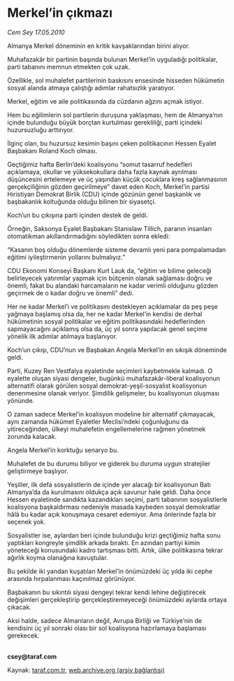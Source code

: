 # Merkel’in çıkmazı

*Cem Sey 17.05.2010*

<div class="yazi"><p>Almanya Merkel döneminin en kritik kavşaklarından birini alıyor.</p>
<p>Muhafazakâr bir partinin başında bulunan Merkel’in uyguladığı politikalar, parti tabanını memnun etmekten çok uzak.</p>
<p>Özellikle, sol muhalefet partilerinin baskısını ensesinde hisseden hükümetin sosyal alanda atmaya çalıştığı adımlar rahatsızlık yaratıyor.</p>
<p>Merkel, eğitim ve aile politikasında da cüzdanın ağzını açmak istiyor.</p>
<p>Hem bu eğilimlerin sol partilerin duruşuna yaklaşması, hem de Almanya’nın içinde bulunduğu büyük borçtan kurtulması gerekliliği, parti içindeki huzursuzluğu arttırıyor.</p>
<p>İlginç olan, bu huzursuz kesimin başını çeken politikacının Hessen Eyalet Başbakanı Roland Koch olması.</p>
<p>Geçtiğimiz hafta Berlin’deki koalisyonu “somut tasarruf hedefleri açıklamaya, okullar ve yüksekokullara daha fazla kaynak ayrılması düşüncesini ertelemeye ve üç yaşından küçük çocuklara kreş sağlanmasının gerçekçiliğinin gözden geçirilmeye” davet eden Koch, Merkel’in partisi Hıristiyan Demokrat Birlik (CDU) içinde gözünün genel başkanlık ve başbakanlık koltuğunda olduğu bilinen bir siyasetçi.</p>
<p>Koch’un bu çıkışına parti içinden destek de geldi.</p>
<p>Örneğin, Saksonya Eyalet Başbakanı Stanislaw Tillich, paranın insanları otomatikman akıllandırmadığını söyledikten sonra ekledi:</p>
<p>“Kasanın boş olduğu dönemlerde sisteme devamlı yeni para pompalamadan eğitimi iyileştirmenin yollarını bulmalıyız.”</p>
<p>CDU Ekonomi Konseyi Başkanı Kurt Lauk da, “eğitim ve bilime geleceği belirleyecek yatırımlar yapmak için bütçenin olanak sağlaması doğru ve önemli, fakat bu alandaki harcamaların ne kadar verimli olduğunu gözden geçirmek de o kadar doğru ve önemli” dedi.</p>
<p>Her ne kadar Merkel’i ve politikasını destekleyen açıklamalar da peş peşe yağmaya başlamış olsa da, her ne kadar Merkel’in kendisi de derhal hükümetinin sosyal politikalar ve eğitim politikasındaki hedeflerinden sapmayacağını açıklamış olsa da, üç yıl sonra yapılacak genel seçime yönelik ilk adımlar atılmaya başlanıyor.</p>
<p>Koch’un çıkışı, CDU’nun ve Başbakan Angela Merkel’in en sıkışık döneminde geldi.</p>
<p>Parti, Kuzey Ren Vestfalya eyaletinde seçimleri kaybetmekle kalmadı. O eyalette oluşan siyasi dengeler, bugünkü muhafazakâr-liberal koalisyonun alternatifi olarak görülen sosyal demokrat-yeşil-sosyalist koalisyonun denenmesine olanak veriyor. Şimdilik gelişmeler, bu koalisyonun oluşması yönünde.</p>
<p>O zaman sadece Merkel’in koalisyon modeline bir alternatif çıkmayacak, aynı zamanda hükümet Eyaletler Meclisi’ndeki çoğunluğunu da yitireceğinden, ülkeyi muhalefetin engellemelerine rağmen yönetmek zorunda kalacak.</p>
<p>Angela Merkel’in korktuğu senaryo bu.</p>
<p>Muhalefet de bu durumu biliyor ve giderek bu duruma uygun stratejiler geliştirmeye başlıyor.</p>
<p>Yeşiller, ilk defa sosyalistlerin de içinde yer alacağı bir koalisyonun Batı Almanya’da da kurulmasını oldukça açık savunur hale geldi. Daha önce Hessen eyaletinde sandıkta kazandıkları seçimi, parti tabanının sosyalistlerle koalisyona başkaldırması nedeniyle masada kaybeden sosyal demokratlar hâlâ bu kadar açık konuşmaya cesaret edemiyor. Ama önlerinde fazla bir seçenek yok.</p>
<p>Sosyalistler ise, aylardan beri içinde bulunduğu krizi geçtiğimiz hafta sonu yaptıkları kongreyle şimdilik arkada bıraktı. En azından partiyi kimin yöneteceği konusundaki kadro tartışması bitti. Artık, ülke politikasına tekrar ağırlık koyma olanağına kavuştular.</p>
<p>Bu şekilde iki yandan kuşatılan Merkel’in önümüzdeki üç yılda iki cephe arasında hırpalanması kaçınılmaz görünüyor.</p>
<p>Başbakanın bu sıkıntılı siyasi dengeyi tekrar kendi lehine değiştirecek değişimleri gerçekleştirip gerçekleştiremeyeceği önümüzdeki aylarda ortaya çıkacak.</p>
<p>Aksi halde, sadece Almanların değil, Avrupa Birliği ve Türkiye’nin de kendisini üç yıl sonraki olası bir sol koalisyona hazırlamaya başlaması gerekecek.</p>
<p><b><br/>csey@taraf.com</b></p></div>

Kaynak: [taraf.com.tr](http://www.taraf.com.tr:80/cem-sey/makale-merkel-in-cikmazi.htm), [web.archive.org (arşiv bağlantısı)](http://web.archive.org/web/20100519120424/http://www.taraf.com.tr:80/cem-sey/makale-merkel-in-cikmazi.htm)
